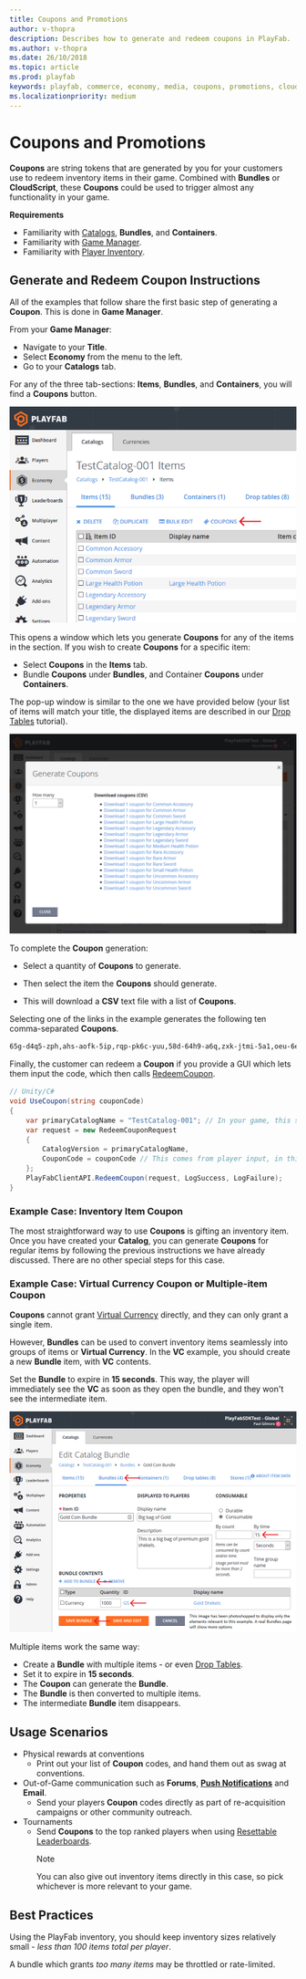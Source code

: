 ```yaml
---
title: Coupons and Promotions
author: v-thopra
description: Describes how to generate and redeem coupons in PlayFab.
ms.author: v-thopra
ms.date: 26/10/2018
ms.topic: article
ms.prod: playfab
keywords: playfab, commerce, economy, media, coupons, promotions, cloudscript
ms.localizationpriority: medium
---
```


# Coupons and Promotions

**Coupons** are string tokens that are generated by you for your customers use to redeem inventory items in their game. Combined with **Bundles** or **CloudScript**, these **Coupons** could be used to trigger almost any functionality in your game.

**Requirements**

- Familiarity with [Catalogs](../items/catalogs.md), **Bundles**, and **Containers**.
- Familiarity with [Game Manager](../../config/gamemanager/quickstart.md).
- Familiarity with [Player Inventory](../../data/playerdata/player-inventory.md).

## Generate and Redeem Coupon Instructions

All of the examples that follow share the first basic step of generating a **Coupon**. This is done in **Game Manager**.

From your **Game Manager**:

- Navigate to your **Title**.
- Select **Economy** from the menu to the left.
- Go to your **Catalogs** tab.

For any of the three tab-sections: **Items**, **Bundles**, and **Containers**, you will find a **Coupons** button.

![Game Manager - Economy - Catalog Items - Coupons button](media/tutorials/game-manager-catalog-items-coupon-button.png)  

This opens a window which lets you generate **Coupons** for any of the items in the section. If you wish to create **Coupons** for a specific item:

- Select **Coupons** in the **Items** tab.
- Bundle **Coupons** under **Bundles**, and Container **Coupons** under **Containers**.

The pop-up window is similar to the one we have provided below (your list of items will match your title, the displayed items are described in our [Drop Tables](../items/drop-tables.md) tutorial).

![Game Manager - Generate Coupons](media/tutorials/game-manager-generate-coupons.png)  

To complete the **Coupon** generation:

- Select a quantity of **Coupons** to generate.

- Then select the item the **Coupons** should generate. 
- This will download a **CSV** text file with a list of **Coupons**.

Selecting one of the links in the example generates the following ten comma-separated **Coupons**.

```xml
65g-d4q5-zph,ahs-aofk-5ip,rqp-pk6c-yuu,58d-64h9-a6q,zxk-jtmi-5a1,oeu-6e4z-365,mfy-euhb-qj3,ru9-r1ux-wzy,shj-54cm-5oh,719-7hxc-pzz
```

Finally, the customer can redeem a **Coupon** if you provide a GUI which lets them input the code, which then calls [RedeemCoupon](xref:titleid.playfabapi.com.client.playeritemmanagement.redeemcoupon).

```csharp
// Unity/C#
void UseCoupon(string couponCode)
{
    var primaryCatalogName = "TestCatalog-001"; // In your game, this should just be a constant matching your primary catalog
    var request = new RedeemCouponRequest
    {
        CatalogVersion = primaryCatalogName,
        CouponCode = couponCode // This comes from player input, in this case, one of the coupon codes generated above
    };
    PlayFabClientAPI.RedeemCoupon(request, LogSuccess, LogFailure);
}
```

### Example Case: Inventory Item Coupon

The most straightforward way to use **Coupons** is gifting an inventory item. Once you have created your **Catalog**, you can generate **Coupons** for regular items by following the previous instructions we have already discussed. There are no other special steps for this case.

### Example Case: Virtual Currency Coupon **or**  Multiple-item Coupon

**Coupons** cannot grant [Virtual Currency](currencies.md) directly, and they can only grant a single item.

However, **Bundles** can be used to convert inventory items seamlessly into groups of items or **Virtual Currency**. In the **VC** example, you should create a new **Bundle** item, with **VC** contents.

Set the **Bundle** to expire in **15 seconds**.  This way, the player will immediately see the **VC** as soon as they open the bundle, and they won't see the intermediate item.

![Game Manager - Economy - Edit Catalog Bundle](media/tutorials/game-manager-economy-edit-catalog-bundle.png)  

Multiple items work the same way:

- Create a **Bundle** with multiple items - or even [Drop Tables](../items/drop-tables.md).
- Set it to expire in **15 seconds**.
- The **Coupon** can generate the **Bundle**.
- The **Bundle** is then converted to multiple items.
- The intermediate **Bundle** item disappears.

## Usage Scenarios

- Physical rewards at conventions
  - Print out your list of **Coupon** codes, and hand them out as swag at conventions.
- Out-of-Game communication such as **Forums**, **[Push Notifications](../../engagement/push-notifications/quickstart.md)** and **Email**.
  - Send your players **Coupon** codes directly as part of re-acquisition campaigns or other community outreach.
- Tournaments
  - Send **Coupons** to the top ranked players when using [Resettable Leaderboards](../../social/tournaments-leaderboards/using-resettable-statistics-and-leaderboards.md).
    > [!NOTE]
    > You can also give out inventory items directly in this case, so pick whichever is more relevant to your game.

## Best Practices

Using the PlayFab inventory, you should keep inventory sizes relatively small - *less than 100 items total per player*.

A bundle which grants *too many items* may be throttled or rate-limited.
